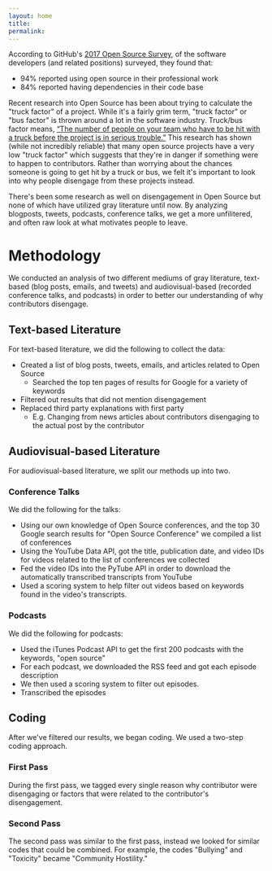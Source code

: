 ```yaml
---
layout: home
title: 
permalink: 
---
```


According to GitHub's <a href="https://opensourcesurvey.org/2017/">2017 Open Source Survey</a>, of the software developers (and related positions) surveyed, they found that:
* 94% reported using open source in their professional work
* 84% reported having dependencies in their code base

Recent research into Open Source has been about trying to calculate the "truck factor" of a project. While it's a fairly grim term, "truck factor" or "bus factor" is thrown around a lot in the software industry. Truck/bus factor means, <a href="http://www.agileadvice.com/2005/05/15/agilemanagement/truck-factor/">“The number of people on your team who have to be hit with a truck before the project is in serious trouble.”</a> This research has shown (while not incredibly reliable) that many open source projects have a very low "truck factor" which suggests that they're in danger if something were to happen to contributors. Rather than worrying about the chances someone is going to get hit by a  truck or bus, we felt it's important to look into why people disengage from these projects instead.

There's been some research as well on disengagement in Open Source but none of which have utilized gray literature until now. By analyzing blogposts, tweets, podcasts, conference talks, we get a more unfilitered, and often raw look at what motivates people to leave. 

# Methodology

We conducted an analysis of two different mediums of gray literature, text-based (blog posts, emails, and tweets) and audiovisual-based (recorded conference talks, and podcasts) in order to better our understanding of why contributors disengage. 

## Text-based Literature

For text-based literature, we did the following to collect the data:

* Created a list of blog posts, tweets, emails, and articles related to Open Source
  * Searched the top ten pages of results for Google for a variety of keywords
* Filtered out results that did not mention disengagement
* Replaced third party explanations with first party
  * E.g. Changing from news articles about contributors disengaging to the actual post by the contributor

## Audiovisual-based Literature

For audiovisual-based literature, we split our methods up into two. 

### Conference Talks

We did the following for the talks:

* Using our own knowledge of Open Source conferences, and the top 30 Google search results for "Open Source Conference" we compiled a list of conferences
* Using the YouTube Data API, got the title, publication date, and video IDs for videos related to the list of conferences we collected
* Fed the video IDs into the PyTube API in order to download the automatically transcribed transcripts from YouTube
* Used a scoring system to help filter out videos based on keywords found in the video's transcripts. 

### Podcasts

We did the following for podcasts:

* Used the iTunes Podcast API to get the first 200 podcasts with the keywords, "open source"
* For each podcast, we downloaded the RSS feed and got each episode description
* We then used a scoring system to filter out episodes.
* Transcribed the episodes

## Coding

After we've filtered our results, we began coding. We used a two-step coding approach. 

### First Pass

During the first pass, we tagged every single reason why contributor were disengaging or factors that were related to the contributor's disengagement. 

### Second Pass

The second pass was similar to the first pass, instead we looked for similar codes that could be combined. For example, the codes "Bullying" and "Toxicity" became "Community Hostility."





